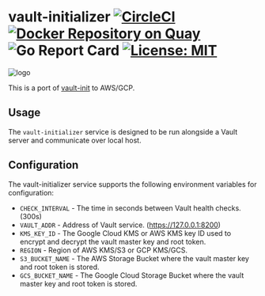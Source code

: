 # vault-initializer [![CircleCI](https://circleci.com/gh/upamune/vault-initializer/tree/master.svg?style=svg)](https://circleci.com/gh/upamune/vault-initializer/tree/master) [![Docker Repository on Quay](https://quay.io/repository/upamune/vault-initializer/status "Docker Repository on Quay")](https://quay.io/repository/upamune/vault-initializer) ![Go Report Card](https://goreportcard.com/badge/github.com/upamune/vault-initializer) [![License: MIT](https://img.shields.io/badge/License-MIT-yellow.svg)](https://opensource.org/licenses/MIT)

![logo](https://i.gyazo.com/90a9c2c4da924ae3f644fd1431bd7317.png)

This is a port of [vault-init](https://github.com/kelseyhightower/vault-init) to AWS/GCP.

## Usage

The `vault-initializer` service is designed to be run alongside a Vault server and communicate over local host.


## Configuration

The vault-initializer service supports the following environment variables for configuration:

* `CHECK_INTERVAL` - The time in seconds between Vault health checks. (300s)
* `VAULT_ADDR` - Address of Vault service. (https://127.0.0.1:8200)
* `KMS_KEY_ID` - The Google Cloud KMS or AWS KMS key ID used to encrypt and decrypt the vault master key and root token.
* `REGION` - Region of AWS KMS/S3 or GCP KMS/GCS.
* `S3_BUCKET_NAME`  - The AWS Storage Bucket where the vault master key and root token is stored.
* `GCS_BUCKET_NAME` - The Google Cloud Storage Bucket where the vault master key and root token is stored.

